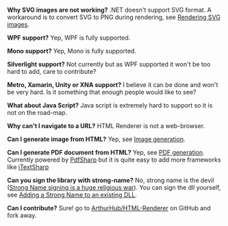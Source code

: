 **Why SVG images are not working?**
.NET doesn't support SVG format.
A workaround is to convert SVG to PNG during rendering, see [Rendering SVG images](Rendering-SVG-images).

**WPF support?**
Yep, WPF is fully supported.

**Mono support?**
Yep, Mono is fully supported.

**Silverlight support?**
Not currently but as WPF supported it won't be too hard to add, care to contribute?

**Metro, Xamarin, Unity or XNA support?**
I believe it can be done and won't be very hard.
Is it something that enough people would like to see?

**What about Java Script?**
Java script is extremely hard to support so it is not on the road-map.

**Why can't I navigate to a URL?**
HTML Renderer is not a web-browser.

**Can I generate image from HTML?**
Yep, see [Image generation](Image-generation).

**Can I generate PDF document from HTML?**
Yep, see [PDF generation](PDF-generation).
Currently powered by [PdfSharp](http://www.pdfsharp.net/?AspxAutoDetectCookieSupport=1) but it is quite easy to add more frameworks like [iTextSharp](http://sourceforge.net/projects/itextsharp/)

**Can you sign the library with strong-name?**
No, strong name is the devil ([Strong Name signing is a huge religious war](https://github.com/octokit/octokit.net/issues/405)).
You can sign the dll yourself, see [Adding a Strong Name to an existing DLL](http://www.geekzilla.co.uk/ViewCE64BEF3-51A6-4F1C-90C9-6A76B015C9FB.htm).

**Can I contribute?**
Sure! go to [ArthurHub/HTML-Renderer](https://github.com/ArthurHub/HTML-Renderer) on GitHub and fork away.


